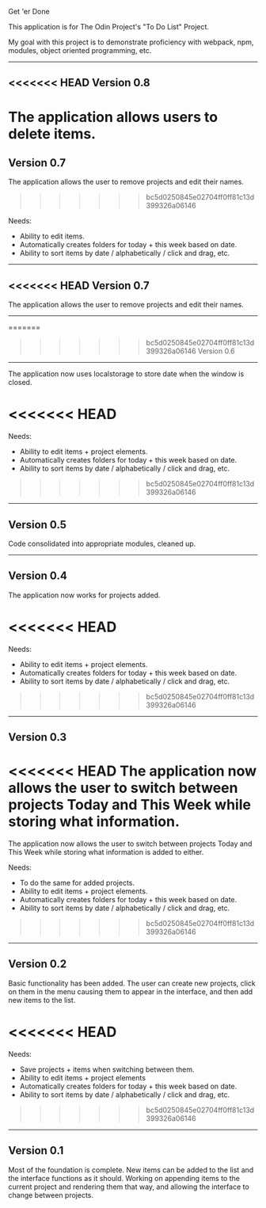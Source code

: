 Get 'er Done

This application is for The Odin Project's "To Do List" Project. 

My goal with this project is to demonstrate proficiency with webpack, npm, modules, object oriented programming, etc.

-----------
<<<<<<< HEAD
Version 0.8
-----------

The application allows users to delete items.
=======
Version 0.7
-----------

The application allows the user to remove projects and edit their names.
>>>>>>> bc5d0250845e02704ff0ff81c13d399326a06146

Needs:
- Ability to edit items.
- Automatically creates folders for today + this week based on date.
- Ability to sort items by date / alphabetically / click and drag, etc.

-----------
<<<<<<< HEAD
Version 0.7
-----------

The application allows the user to remove projects and edit their names.

-----------
=======
>>>>>>> bc5d0250845e02704ff0ff81c13d399326a06146
Version 0.6
-----------

The application now uses localstorage to store date when the window is closed.

<<<<<<< HEAD
=======
Needs:
- Ability to edit items + project elements.
- Automatically creates folders for today + this week based on date.
- Ability to sort items by date / alphabetically / click and drag, etc.

>>>>>>> bc5d0250845e02704ff0ff81c13d399326a06146
-----------
Version 0.5
-----------

Code consolidated into appropriate modules, cleaned up.

-----------
Version 0.4
-----------

The application now works for projects added.

<<<<<<< HEAD
=======
Needs:
- Ability to edit items + project elements.
- Automatically creates folders for today + this week based on date.
- Ability to sort items by date / alphabetically / click and drag, etc.

>>>>>>> bc5d0250845e02704ff0ff81c13d399326a06146
-----------
Version 0.3
-----------

<<<<<<< HEAD
The application now allows the user to switch between projects Today and This Week while storing what information.
=======
The application now allows the user to switch between projects Today and This Week while storing what information is added to either.

Needs:
- To do the same for added projects.
- Ability to edit items + project elements.
- Automatically creates folders for today + this week based on date.
- Ability to sort items by date / alphabetically / click and drag, etc.

>>>>>>> bc5d0250845e02704ff0ff81c13d399326a06146

-----------
Version 0.2
-----------

Basic functionality has been added. The user can create new projects, click on them in the menu causing them to appear in the interface, and then add new items to the list. 

<<<<<<< HEAD
=======
Needs:

- Save projects + items when switching between them.
- Ability to edit items + project elements
- Automatically creates folders for today + this week based on date.
- Ability to sort items by date / alphabetically / click and drag, etc.

>>>>>>> bc5d0250845e02704ff0ff81c13d399326a06146
-----------
Version 0.1
-----------

Most of the foundation is complete. New items can be added to the list and the interface functions as it should. Working on appending items to the current project and rendering them that way, and allowing the interface to change between projects.